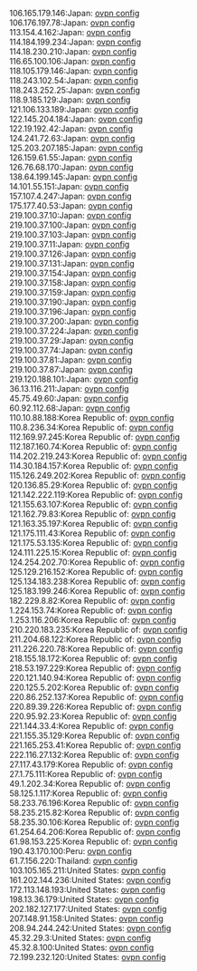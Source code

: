 106.165.179.146:Japan: [ovpn config](vpn/106_165_179_146.ovpn)  
106.176.197.78:Japan: [ovpn config](vpn/106_176_197_78.ovpn)  
113.154.4.162:Japan: [ovpn config](vpn/113_154_4_162.ovpn)  
114.184.199.234:Japan: [ovpn config](vpn/114_184_199_234.ovpn)  
114.18.230.210:Japan: [ovpn config](vpn/114_18_230_210.ovpn)  
116.65.100.106:Japan: [ovpn config](vpn/116_65_100_106.ovpn)  
118.105.179.146:Japan: [ovpn config](vpn/118_105_179_146.ovpn)  
118.243.102.54:Japan: [ovpn config](vpn/118_243_102_54.ovpn)  
118.243.252.25:Japan: [ovpn config](vpn/118_243_252_25.ovpn)  
118.9.185.129:Japan: [ovpn config](vpn/118_9_185_129.ovpn)  
121.106.133.189:Japan: [ovpn config](vpn/121_106_133_189.ovpn)  
122.145.204.184:Japan: [ovpn config](vpn/122_145_204_184.ovpn)  
122.19.192.42:Japan: [ovpn config](vpn/122_19_192_42.ovpn)  
124.241.72.63:Japan: [ovpn config](vpn/124_241_72_63.ovpn)  
125.203.207.185:Japan: [ovpn config](vpn/125_203_207_185.ovpn)  
126.159.61.55:Japan: [ovpn config](vpn/126_159_61_55.ovpn)  
126.76.68.170:Japan: [ovpn config](vpn/126_76_68_170.ovpn)  
138.64.199.145:Japan: [ovpn config](vpn/138_64_199_145.ovpn)  
14.101.55.151:Japan: [ovpn config](vpn/14_101_55_151.ovpn)  
157.107.4.247:Japan: [ovpn config](vpn/157_107_4_247.ovpn)  
175.177.40.53:Japan: [ovpn config](vpn/175_177_40_53.ovpn)  
219.100.37.10:Japan: [ovpn config](vpn/219_100_37_10.ovpn)  
219.100.37.100:Japan: [ovpn config](vpn/219_100_37_100.ovpn)  
219.100.37.103:Japan: [ovpn config](vpn/219_100_37_103.ovpn)  
219.100.37.11:Japan: [ovpn config](vpn/219_100_37_11.ovpn)  
219.100.37.126:Japan: [ovpn config](vpn/219_100_37_126.ovpn)  
219.100.37.131:Japan: [ovpn config](vpn/219_100_37_131.ovpn)  
219.100.37.154:Japan: [ovpn config](vpn/219_100_37_154.ovpn)  
219.100.37.158:Japan: [ovpn config](vpn/219_100_37_158.ovpn)  
219.100.37.159:Japan: [ovpn config](vpn/219_100_37_159.ovpn)  
219.100.37.190:Japan: [ovpn config](vpn/219_100_37_190.ovpn)  
219.100.37.196:Japan: [ovpn config](vpn/219_100_37_196.ovpn)  
219.100.37.200:Japan: [ovpn config](vpn/219_100_37_200.ovpn)  
219.100.37.224:Japan: [ovpn config](vpn/219_100_37_224.ovpn)  
219.100.37.29:Japan: [ovpn config](vpn/219_100_37_29.ovpn)  
219.100.37.74:Japan: [ovpn config](vpn/219_100_37_74.ovpn)  
219.100.37.81:Japan: [ovpn config](vpn/219_100_37_81.ovpn)  
219.100.37.87:Japan: [ovpn config](vpn/219_100_37_87.ovpn)  
219.120.188.101:Japan: [ovpn config](vpn/219_120_188_101.ovpn)  
36.13.116.211:Japan: [ovpn config](vpn/36_13_116_211.ovpn)  
45.75.49.60:Japan: [ovpn config](vpn/45_75_49_60.ovpn)  
60.92.112.68:Japan: [ovpn config](vpn/60_92_112_68.ovpn)  
110.10.88.188:Korea Republic of: [ovpn config](vpn/110_10_88_188.ovpn)  
110.8.236.34:Korea Republic of: [ovpn config](vpn/110_8_236_34.ovpn)  
112.169.97.245:Korea Republic of: [ovpn config](vpn/112_169_97_245.ovpn)  
112.187.160.74:Korea Republic of: [ovpn config](vpn/112_187_160_74.ovpn)  
114.202.219.243:Korea Republic of: [ovpn config](vpn/114_202_219_243.ovpn)  
114.30.184.157:Korea Republic of: [ovpn config](vpn/114_30_184_157.ovpn)  
115.126.249.202:Korea Republic of: [ovpn config](vpn/115_126_249_202.ovpn)  
120.136.85.29:Korea Republic of: [ovpn config](vpn/120_136_85_29.ovpn)  
121.142.222.119:Korea Republic of: [ovpn config](vpn/121_142_222_119.ovpn)  
121.155.63.107:Korea Republic of: [ovpn config](vpn/121_155_63_107.ovpn)  
121.162.79.83:Korea Republic of: [ovpn config](vpn/121_162_79_83.ovpn)  
121.163.35.197:Korea Republic of: [ovpn config](vpn/121_163_35_197.ovpn)  
121.175.111.43:Korea Republic of: [ovpn config](vpn/121_175_111_43.ovpn)  
121.175.53.135:Korea Republic of: [ovpn config](vpn/121_175_53_135.ovpn)  
124.111.225.15:Korea Republic of: [ovpn config](vpn/124_111_225_15.ovpn)  
124.254.202.70:Korea Republic of: [ovpn config](vpn/124_254_202_70.ovpn)  
125.129.216.152:Korea Republic of: [ovpn config](vpn/125_129_216_152.ovpn)  
125.134.183.238:Korea Republic of: [ovpn config](vpn/125_134_183_238.ovpn)  
125.183.199.246:Korea Republic of: [ovpn config](vpn/125_183_199_246.ovpn)  
182.229.8.82:Korea Republic of: [ovpn config](vpn/182_229_8_82.ovpn)  
1.224.153.74:Korea Republic of: [ovpn config](vpn/1_224_153_74.ovpn)  
1.253.116.206:Korea Republic of: [ovpn config](vpn/1_253_116_206.ovpn)  
210.220.183.235:Korea Republic of: [ovpn config](vpn/210_220_183_235.ovpn)  
211.204.68.122:Korea Republic of: [ovpn config](vpn/211_204_68_122.ovpn)  
211.226.220.78:Korea Republic of: [ovpn config](vpn/211_226_220_78.ovpn)  
218.155.18.172:Korea Republic of: [ovpn config](vpn/218_155_18_172.ovpn)  
218.53.197.229:Korea Republic of: [ovpn config](vpn/218_53_197_229.ovpn)  
220.121.140.94:Korea Republic of: [ovpn config](vpn/220_121_140_94.ovpn)  
220.125.5.202:Korea Republic of: [ovpn config](vpn/220_125_5_202.ovpn)  
220.86.252.137:Korea Republic of: [ovpn config](vpn/220_86_252_137.ovpn)  
220.89.39.226:Korea Republic of: [ovpn config](vpn/220_89_39_226.ovpn)  
220.95.92.23:Korea Republic of: [ovpn config](vpn/220_95_92_23.ovpn)  
221.144.33.4:Korea Republic of: [ovpn config](vpn/221_144_33_4.ovpn)  
221.155.35.129:Korea Republic of: [ovpn config](vpn/221_155_35_129.ovpn)  
221.165.253.41:Korea Republic of: [ovpn config](vpn/221_165_253_41.ovpn)  
222.116.27.132:Korea Republic of: [ovpn config](vpn/222_116_27_132.ovpn)  
27.117.43.179:Korea Republic of: [ovpn config](vpn/27_117_43_179.ovpn)  
27.1.75.111:Korea Republic of: [ovpn config](vpn/27_1_75_111.ovpn)  
49.1.202.34:Korea Republic of: [ovpn config](vpn/49_1_202_34.ovpn)  
58.125.1.117:Korea Republic of: [ovpn config](vpn/58_125_1_117.ovpn)  
58.233.76.196:Korea Republic of: [ovpn config](vpn/58_233_76_196.ovpn)  
58.235.215.82:Korea Republic of: [ovpn config](vpn/58_235_215_82.ovpn)  
58.235.30.106:Korea Republic of: [ovpn config](vpn/58_235_30_106.ovpn)  
61.254.64.206:Korea Republic of: [ovpn config](vpn/61_254_64_206.ovpn)  
61.98.153.225:Korea Republic of: [ovpn config](vpn/61_98_153_225.ovpn)  
190.43.170.100:Peru: [ovpn config](vpn/190_43_170_100.ovpn)  
61.7.156.220:Thailand: [ovpn config](vpn/61_7_156_220.ovpn)  
103.105.165.211:United States: [ovpn config](vpn/103_105_165_211.ovpn)  
161.202.144.236:United States: [ovpn config](vpn/161_202_144_236.ovpn)  
172.113.148.193:United States: [ovpn config](vpn/172_113_148_193.ovpn)  
198.13.36.179:United States: [ovpn config](vpn/198_13_36_179.ovpn)  
202.182.127.177:United States: [ovpn config](vpn/202_182_127_177.ovpn)  
207.148.91.158:United States: [ovpn config](vpn/207_148_91_158.ovpn)  
208.94.244.242:United States: [ovpn config](vpn/208_94_244_242.ovpn)  
45.32.29.3:United States: [ovpn config](vpn/45_32_29_3.ovpn)  
45.32.8.100:United States: [ovpn config](vpn/45_32_8_100.ovpn)  
72.199.232.120:United States: [ovpn config](vpn/72_199_232_120.ovpn)  
